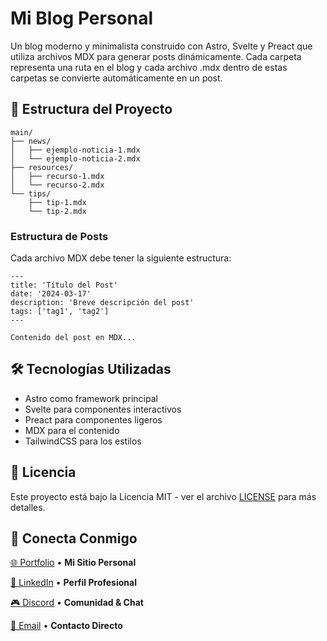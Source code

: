 # Mi Blog Personal

Un blog moderno y minimalista construido con Astro, Svelte y Preact que utiliza archivos MDX para generar posts dinámicamente. Cada carpeta representa una ruta en el blog y cada archivo .mdx dentro de estas carpetas se convierte automáticamente en un post.

## 📁 Estructura del Proyecto

```
main/
├── news/
│   ├── ejemplo-noticia-1.mdx
│   └── ejemplo-noticia-2.mdx
├── resources/
│   ├── recurso-1.mdx
│   └── recurso-2.mdx
└── tips/
    ├── tip-1.mdx
    └── tip-2.mdx
```

### Estructura de Posts
Cada archivo MDX debe tener la siguiente estructura:

```mdx
---
title: 'Título del Post'
date: '2024-03-17'
description: 'Breve descripción del post'
tags: ['tag1', 'tag2']
---

Contenido del post en MDX...
```

## 🛠️ Tecnologías Utilizadas

- Astro como framework principal
- Svelte para componentes interactivos
- Preact para componentes ligeros
- MDX para el contenido
- TailwindCSS para los estilos

## 📄 Licencia

Este proyecto está bajo la Licencia MIT - ver el archivo [LICENSE](LICENSE) para más detalles.

## 🤝 Conecta Conmigo

[🌐 Portfolio](https://tusitio.com) • **Mi Sitio Personal**


[👔 LinkedIn](https://linkedin.com/in/ischiu) • **Perfil Profesional**

[🎮 Discord](https://discordapp.com/users/396798805263253506) • **Comunidad & Chat**

[📧 Email](mailto:ischiuxd@proton.me) • **Contacto Directo**